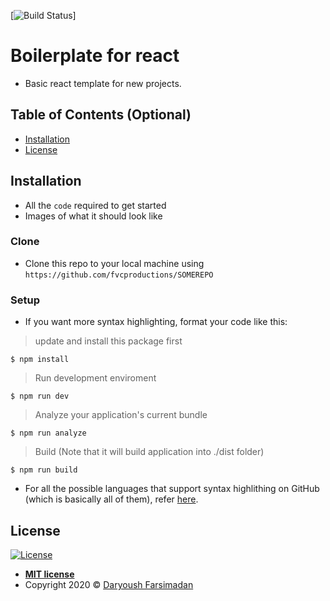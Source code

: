 [![Build Status](http://img.shields.io/travis/badges/badgerbadgerbadger.svg?style=flat-square)]

# Boilerplate for react

- Basic react template for new projects.

## Table of Contents (Optional)

-   [Installation](#installation)
-   [License](#license)

## Installation

-   All the `code` required to get started
-   Images of what it should look like

### Clone

-   Clone this repo to your local machine using `https://github.com/fvcproductions/SOMEREPO`

### Setup

-   If you want more syntax highlighting, format your code like this:

> update and install this package first

```shell
$ npm install
```

> Run development enviroment

```shell
$ npm run dev
```

> Analyze your application's current bundle

```shell
$ npm run analyze
```

> Build (Note that it will build application into ./dist folder)

```shell
$ npm run build
```

-   For all the possible languages that support syntax highlithing on GitHub (which is basically all of them), refer <a href="https://github.com/github/linguist/blob/master/lib/linguist/languages.yml" target="_blank">here</a>.

## License

[![License](http://img.shields.io/:license-mit-blue.svg?style=flat-square)](http://badges.mit-license.org)

-   **[MIT license](http://opensource.org/licenses/mit-license.php)**
-   Copyright 2020 © <a href="https://www.codedary.com" target="_blank">Daryoush Farsimadan

